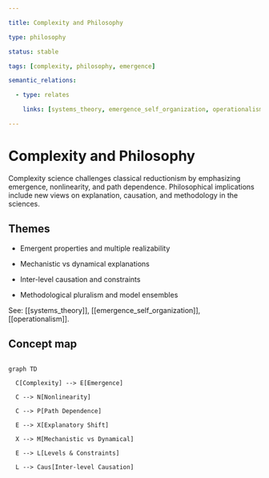 ```yaml
---

title: Complexity and Philosophy

type: philosophy

status: stable

tags: [complexity, philosophy, emergence]

semantic_relations:

  - type: relates

    links: [systems_theory, emergence_self_organization, operationalism]

---
```


# Complexity and Philosophy

Complexity science challenges classical reductionism by emphasizing emergence, nonlinearity, and path dependence. Philosophical implications include new views on explanation, causation, and methodology in the sciences.

## Themes

- Emergent properties and multiple realizability

- Mechanistic vs dynamical explanations

- Inter-level causation and constraints

- Methodological pluralism and model ensembles

See: [[systems_theory]], [[emergence_self_organization]], [[operationalism]].

## Concept map

```mermaid

graph TD

  C[Complexity] --> E[Emergence]

  C --> N[Nonlinearity]

  C --> P[Path Dependence]

  E --> X[Explanatory Shift]

  X --> M[Mechanistic vs Dynamical]

  E --> L[Levels & Constraints]

  L --> Caus[Inter-level Causation]

```

